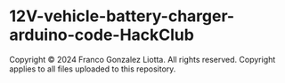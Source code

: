 # 12V-vehicle-battery-charger-arduino-code-HackClub
Copyright © 2024 Franco Gonzalez Liotta. All rights reserved. Copyright applies to all files uploaded to this repository.
